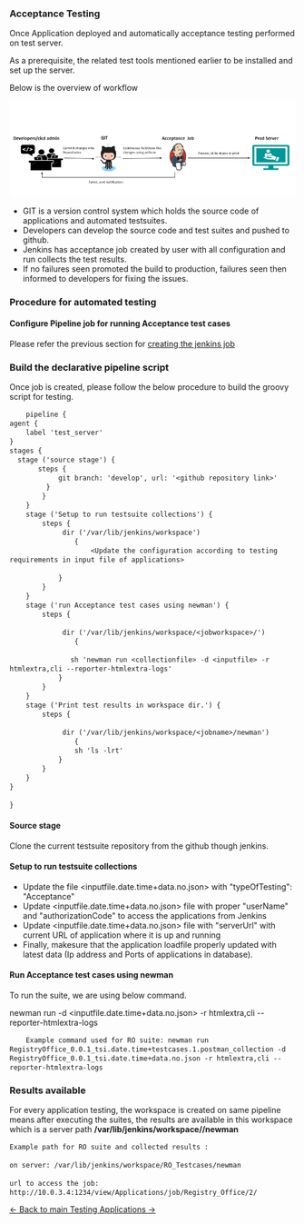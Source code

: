 ### Acceptance Testing
Once Application deployed and automatically acceptance testing performed on test server.

As a prerequisite, the related test tools mentioned earlier to be installed and set up the server.

Below is the overview of workflow

![Acceptance Testing](../Images/AcceptanceTestingflow.PNG)

* GIT is a version control system which holds the source code of applications and automated testsuites.
* Developers can develop the source code and test suites and pushed to github.
* Jenkins has acceptance job created by user with all configuration and run collects the test results.
* If no failures seen promoted the build to production, failures seen then informed to developers for fixing the issues.

### Procedure for automated testing

#### Configure Pipeline job for running Acceptance test cases

Please refer the previous section for [creating the jenkins job](../Tools/Jenkins/JenkinsJobsAndSDNDeployment.md#list-of-jenkins-jobs)

### Build the declarative pipeline script
Once job is created, please follow the below procedure to build the groovy script for testing.

        pipeline {
    agent {
        label 'test_server'
    }
    stages {
      stage ('source stage') {
           steps {
                git branch: 'develop', url: '<github repository link>' 
             }
            }
        }
        stage ('Setup to run testsuite collections') {
            steps {
                 dir ('/var/lib/jenkins/workspace')
                    {
                        <Update the configuration according to testing requirements in input file of applications>

                }
            }
        }
        stage ('run Acceptance test cases using newman') {
            steps {

                 dir ('/var/lib/jenkins/workspace/<jobworkspace>/')
                    {
                    
                   sh 'newman run <collectionfile> -d <inputfile> -r htmlextra,cli --reporter-htmlextra-logs'
                }
            }
        }  
        stage ('Print test results in workspace dir.') {
            steps {

                 dir ('/var/lib/jenkins/workspace/<jobname>/newman')
                    {
                    sh 'ls -lrt'
                }
            }
        }
    }

    }
    

#### Source stage 
Clone the current testsuite repository from the github though jenkins.
     
#### Setup to run testsuite collections 
- Update the file <inputfile.date.time+data.no.json> with "typeOfTesting": "Acceptance"
- Update <inputfile.date.time+data.no.json> file with proper "userName" and "authorizationCode" to access the applications from Jenkins
- Update <inputfile.date.time+data.no.json> file with "serverUrl" with current URL of application where it is up and running
-  Finally, makesure that the application loadfile properly updated with latest data (Ip address and Ports of applications in database).

#### Run Acceptance test cases using newman
To run the suite, we are using below command.

 newman run <postmancollectionjsonfile> -d <inputfile.date.time+data.no.json> -r htmlextra,cli --reporter-htmlextra-logs

        Example command used for RO suite: newman run RegistryOffice_0.0.1_tsi.date.time+testcases.1.postman_collection -d RegistryOffice_0.0.1_tsi.date.time+data.no.json -r htmlextra,cli --reporter-htmlextra-logs

### Results available

For every application testing, the workspace is created on same pipeline means after executing the suites, the results are available in this workspace which is a server path **/var/lib/jenkins/workspace/<respectivesuitename>/newman**


    Example path for RO suite and collected results :

    on server: /var/lib/jenkins/workspace/RO_Testcases/newman

    url to access the job: http://10.0.3.4:1234/view/Applications/job/Registry_Office/2/

[<- Back to main Testing Applications ->](../../TestingApplications.md)